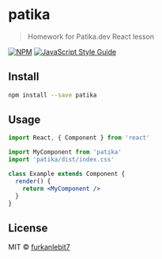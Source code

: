 # patika

> Homework for Patika.dev React lesson

[![NPM](https://img.shields.io/npm/v/patika.svg)](https://www.npmjs.com/package/patika) [![JavaScript Style Guide](https://img.shields.io/badge/code_style-standard-brightgreen.svg)](https://standardjs.com)

## Install

```bash
npm install --save patika
```

## Usage

```jsx
import React, { Component } from 'react'

import MyComponent from 'patika'
import 'patika/dist/index.css'

class Example extends Component {
  render() {
    return <MyComponent />
  }
}
```

## License

MIT © [furkanlebit7](https://github.com/furkanlebit7)
